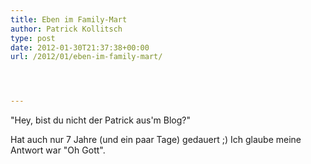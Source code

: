 ```yaml
---
title: Eben im Family-Mart
author: Patrick Kollitsch
type: post
date: 2012-01-30T21:37:38+00:00
url: /2012/01/eben-im-family-mart/




---
```

"Hey, bist du nicht der Patrick aus'm Blog?"

Hat auch nur 7 Jahre (und ein paar Tage) gedauert ;) Ich glaube meine Antwort war "Oh Gott".